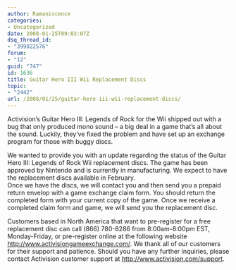 ```yaml
---
author: Ramaniscence
categories:
- Uncategorized
date: 2008-01-25T09:03:07Z
dsq_thread_id:
- "399822576"
forum:
- "12"
guid: "747"
id: 1636
title: Guitar Hero III Wii Replacement Discs
topic:
- "2442"
url: /2008/01/25/guitar-hero-iii-wii-replacement-discs/
---
```


Activision&#8217;s Guitar Hero III: Legends of Rock for the Wii shipped out with a bug that only produced mono sound &#8211; a big deal in a game that&#8217;s all about the sound. Luckily, they&#8217;ve fixed the problem and have set up an exchange program for those with buggy discs.

<div class="quoted-text">
  We wanted to provide you with an update regarding the status of the Guitar Hero III: Legends of Rock Wii replacement discs. The game has been approved by Nintendo and is currently in manufacturing. We expect to have the replacement discs available in February.
</div>

<div class="quoted-text">
  Once we have the discs, we will contact you and then send you a prepaid return envelop with a game exchange claim form. You should return the completed form with your current copy of the game. Once we receive a completed claim form and game, we will send you the replacement disc.</p> 
  
  <p>
    Customers based in North America that want to pre-register for a free replacement disc can call (866) 780-8286 from 8:00am-8:00pm EST, Monday-Friday, or pre-register online at the following website <a href="http://www.activisiongameexchange.com/" target="_blank">http://www.activisiongameexchange.com/</a>. We thank all of our customers for their support and patience. Should you have any further inquiries, please contact Activision customer support at <a href="http://www.activision.com/support" target="_blank">http://www.activision.com/support</a>.</div>
